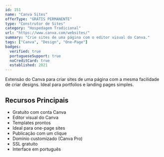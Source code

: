 ```yaml
---
id: 151
name: "Canva Sites"
offerType: "GRÁTIS PERMANENTE"
type: "Construtor de Sites"
category: "Hospedagem Tradicional"
url: "https://www.canva.com/websites/"
summary: "Crie sites de uma página com o editor visual do Canva."
tags: ["Canva", "Design", "One-Page"]
badges:
  verified: true
  portugueseSupport: true
  noCreditCard: true
  established: 2021
---
```


Extensão do Canva para criar sites de uma página com a mesma facilidade de criar designs. Ideal para portfolios e landing pages simples.

## Recursos Principais

- Gratuito com conta Canva
- Editor visual do Canva
- Templates prontos
- Ideal para one-page sites
- Publicação com um clique
- Domínio customizado (Canva Pro)
- SSL gratuito
- Interface em português
